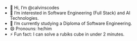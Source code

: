 - 👋 Hi, I’m @calvinscodes
- 👀 I’m interested in Software Engineering (Full Stack) and AI Technologies.
- 🌱 I’m currently studying a Diploma of Software Engineering.
- 😄 Pronouns: he/him
- ⚡ Fun fact: I can solve a rubiks cube in under 2 minutes.

<!---
calvinscodes/calvinscodes is a ✨ special ✨ repository because its `README.md` (this file) appears on your GitHub profile.
You can click the Preview link to take a look at your changes.
--->
